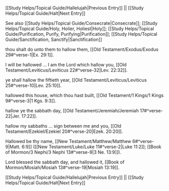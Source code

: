 [[Study Helps/Topical Guide/Hallelujah|Previous Entry]]  ||  [[Study Helps/Topical Guide/Halt|Next Entry]]

 See also [[Study Helps/Topical Guide/Consecrate|Consecrate]]; [[Study Helps/Topical Guide/Holy, Holier, Holiest|Holy]]; [[Study Helps/Topical Guide/Purification, Purify, Purifying|Purification]]; [[Study Helps/Topical Guide/Sanctification, Sanctify|Sanctification]]

 thou shalt do unto them to hallow them, [[Old Testament/Exodus/Exodus 29#^verse-1|Ex. 29:1]].

 I will be hallowed ... I am the Lord which hallow you, [[Old Testament/Leviticus/Leviticus 22#^verse-32|Lev. 22:32]].

 ye shall hallow the fiftieth year, [[Old Testament/Leviticus/Leviticus 25#^verse-10|Lev. 25:10]].

 hallowed this house, which thou hast built, [[Old Testament/1 Kings/1 Kings 9#^verse-3|1 Kgs. 9:3]].

 hallow ye the sabbath day, [[Old Testament/Jeremiah/Jeremiah 17#^verse-22|Jer. 17:22]].

 hallow my sabbaths ... sign between me and you, [[Old Testament/Ezekiel/Ezekiel 20#^verse-20|Ezek. 20:20]].

 Hallowed be thy name, [[New Testament/Matthew/Matthew 6#^verse-9|Matt. 6:9]] ([[New Testament/Luke/Luke 11#^verse-2|Luke 11:2]]; [[Book of Mormon/3 Nephi/3 Nephi 13#^verse-9|3 Ne. 13:9]]).

 Lord blessed the sabbath day, and hallowed it, [[Book of Mormon/Mosiah/Mosiah 13#^verse-19|Mosiah 13:19]].

[[Study Helps/Topical Guide/Hallelujah|Previous Entry]]  ||  [[Study Helps/Topical Guide/Halt|Next Entry]]